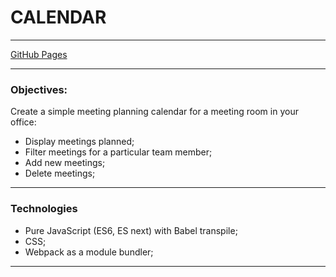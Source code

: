 CALENDAR
=====================
__________________________________________________________________________________________

 [GitHub Pages](https://oksana4891.github.io/calendar/build/)

 _________________________________________________________________________________________


### Objectives:

Create a simple meeting planning calendar for a meeting room in your office:
- Display meetings planned;
- Filter meetings for a particular team member;
- Add new meetings;
- Delete meetings;
__________________________________________________________________________________________


### Technologies

- Pure JavaScript (ES6, ES next) with Babel transpile;
- CSS;
- Webpack as a module bundler;

__________________________________________________________________________________________









